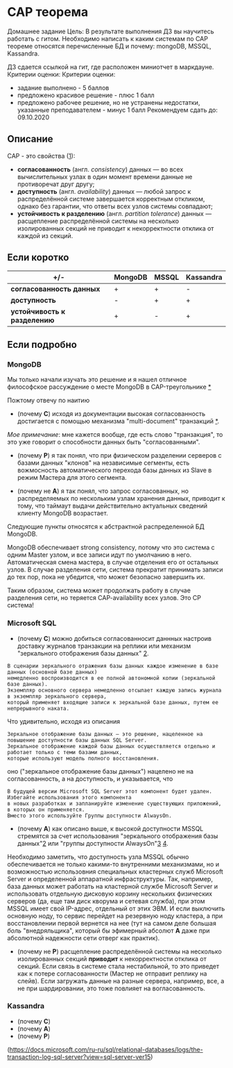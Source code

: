 # CAP теорема

Домашнее задание
Цель: В результате выполнения ДЗ вы научитесь работать с гитом.
Необходимо написать к каким системам по CAP теореме относятся перечисленные БД и почему:
mongoDB, MSSQL, Kassandra.

ДЗ сдается ссылкой на гит, где расположен миниотчет в маркдауне.
Критерии оценки: Критерии оценки:
- задание выполнено - 5 баллов
- предложено красивое решение - плюс 1 балл
- предложено рабочее решение, но не устранены недостатки, указанные преподавателем - минус 1 балл
Рекомендуем сдать до: 09.10.2020


## Описание

CAP - это свойства ([1](https://ru.wikipedia.org/wiki/Теорема_CAP)):
* __согласованность__ (англ. _consistency_) данных — во всех вычислительных узлах в один момент времени данные не противоречат друг другу;
* __доступность__ (англ. _availability_) данных  — любой запрос к распределённой системе завершается корректным откликом, однако без гарантии, что ответы всех узлов системы совпадают;
* __устойчивость к разделению__ (англ. _partition tolerance_) данных — расщепление распределённой системы на несколько изолированных секций не приводит к некорректности отклика от каждой из секций.


## Если коротко


+/- | MongoDB | MSSQL | Kassandra
------------ | -------------| -------------| -------------
__согласованность данных__ | + | + | -
__доступность__ | - | + | +
__устойчивость к разделению__ | + | - | + | 


## Если подробно

### MongoDB

Мы только начали изучать это решение и я нашел отличное философское рассуждение о месте MongoDB в CAP-треугольнике [\*](https://stackoverflow.com/a/44440201) 

Пожтому отвечу по наитию
- (почему __C__) исходя из документации высокая согласованность достигается с помощью механизма "multi-document" транзакций [\*](https://www.mongodb.com/blog/post/multi-document-transactions). 

_Мое примечание_: мне кажется вообще, где есть слово "транзакция", то это уже говорит о способности данных быть "согласованными".

- (почему __P__) я так понял, что при физическом разделении серверов с базами данных "клонов" на независимые сегменты, есть вожмосность автоматического перехода базы данных из Slave в режим Мастера для этого сегмента.  

- (почему не __A__) я так понял, что запрос согласованных, но распределяемых по нескольким узлам хранения данных, приводит к тому, что таймаут выдачи действительно актуальных сведений клиенту MongoDB возрастает.


Следующие пункты относятся к абстрактной распределенной БД MongoDB.

MongoDB обеспечивает strong consistency, потому что это система с одним Master узлом, и все записи идут по умолчанию в него.
Автоматическая смена мастера, в случае отделения его от остальных узлов.
В случае разделения сети, система прекратит принимать записи до тех пор, пока не убедится, что может безопасно завершить их.

Таким образом, система может продолжать работу в случае разделения сети, но теряется CAP-availability всех узлов. Это CP система!


### Microsoft SQL

- (почему __C__) можно добиться  согласованносит даннных настроив доставку журналов транзакции на реплики или механизм "зеркального отображения базы данных" [2](https://docs.microsoft.com/ru-ru/sql/database-engine/database-mirroring/database-mirroring-sql-server?view=sql-server-ver15).

```text
В сценарии зеркального отражения базы данных каждое изменение в базе данных (основной базе данных) 
немедленно воспроизводится в ее полной автономной копии (зеркальной базе данных). 
Экземпляр основного сервера немедленно отсылает каждую запись журнала в экземпляр зеркального сервера, 
который применяет входящие записи к зеркальной базе данных, путем ее непрерывного наката. 
```

Что удивительно, исходя из описания

```text
Зеркальное отображение базы данных — это решение, нацеленное на повышение доступности базы данных SQL Server. 
Зеркальное отображение каждой базы данных осуществляется отдельно и работает только с теми базами данных, 
которые используют модель полного восстановления.
```

оно ("зеркальное отображение базы данных") нацелено не на согласованность, а на доступность, и указывается, что 

```text
В будущей версии Microsoft SQL Server этот компонент будет удален. Избегайте использования этого компонента 
в новых разработках и запланируйте изменение существующих приложений, в которых он применяется. 
Вместо этого используйте Группы доступности AlwaysOn.
```

- (почему __A__) как описано выше, к высокой доступности MSSQL стремятся за счет использования "зеркального отображения базы данных"[2](https://docs.microsoft.com/ru-ru/sql/database-engine/database-mirroring/database-mirroring-sql-server?view=sql-server-ver15) или "группы доступности AlwaysOn"[3](https://docs.microsoft.com/ru-ru/sql/database-engine/availability-groups/windows/overview-of-always-on-availability-groups-sql-server?view=sql-server-ver15) [4](https://docs.microsoft.com/ru-ru/sql/database-engine/availability-groups/windows/always-on-availability-groups-sql-server?view=sql-server-ver15). 

Необходимо заметить, что доступность узла MSSQL обычно обеспечивается не только какими-то внутренними механизмами, но и возможностью использовния специальных кластерных служб Microsoft Server и определенной аппаратной инфраструктуры. Так, например, база данных может работать на кластерной службе Microsoft Server и использовать отдельную дисковую корзину нескольких физических серверов (да, еще там диск кворума и сетевая служба), при этом MSSQL имеет свой IP-адрес, отдельный от этих ЭВМ. И если выключить основную ноду, то сервис перейдет на резервную ноду кластера, а при восстановлении первой вернется на нее (тут на самом деле большая _боль_ "внедряльщика", который бы эфимерный абсолют __A__ даже при  абсолютной надежности сети отверг как практик).  

- (почему не __P__) расщепление распределённой системы на несколько изолированных секций __приводит__ к некорректности отклика от секций. Если связь в системе стала нестабильной, то это приведет как к потере согласованности (Мастер не отправит реплику на слейв). Если загружать данные на разные сервера, например, все, а не при шардировании, это тоже повлияет на вогласованность.


### Kassandra

- (почему __C__)
- (почему __A__)
- (почему __P__)



(https://docs.microsoft.com/ru-ru/sql/relational-databases/logs/the-transaction-log-sql-server?view=sql-server-ver15)
